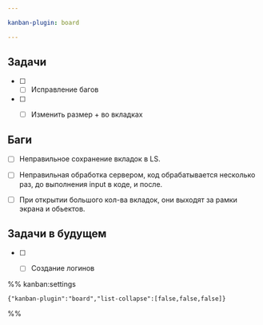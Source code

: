 ```yaml
---

kanban-plugin: board

---
```


## Задачи

- [ ] - [ ] Исправление багов
- [ ] - [ ] Изменить размер + во вкладках


## Баги

- [ ] Неправильное сохранение вкладок в LS.
- [ ] Неправильная обработка сервером, код обрабатывается несколько раз, до выполнения input в коде, и после.
- [ ] При открытии большого кол-ва вкладок, они выходят за рамки экрана и обьектов.


## Задачи в будущем

- [ ] - [ ] Создание логинов




%% kanban:settings
```
{"kanban-plugin":"board","list-collapse":[false,false,false]}
```
%%